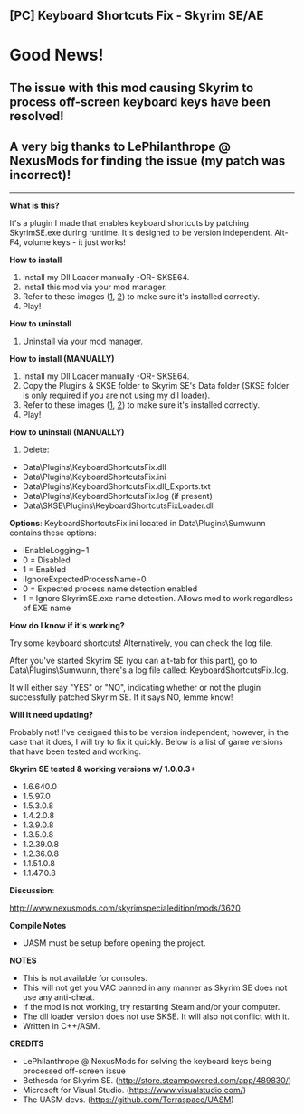 ## [PC] Keyboard Shortcuts Fix - Skyrim SE/AE

# Good News!
## The issue with this mod causing Skyrim to process off-screen keyboard keys have been resolved!
## A very big thanks to LePhilanthrope @ NexusMods for finding the issue (my patch was incorrect)!
--------------------------------------------------------------------------------------------------------------------------------------------------------------------

**What is this?**

It's a plugin I made that enables keyboard shortcuts by patching SkyrimSE.exe during runtime. It's designed to be version independent.
Alt-F4, volume keys - it just works!

**How to install**

1. Install my Dll Loader manually -OR- SKSE64.
2. Install this mod via your mod manager.
3. Refer to these images ([1](https://staticdelivery.nexusmods.com/mods/1704/images/3620/3620-1685904986-1236963600.jpeg), [2](https://staticdelivery.nexusmods.com/mods/1704/images/3620/3620-1685904986-1614642548.jpeg)) to make sure it's installed correctly.
4. Play!

**How to uninstall**

1. Uninstall via your mod manager.

**How to install (MANUALLY)**

1. Install my Dll Loader manually -OR- SKSE64.
2. Copy the Plugins & SKSE folder to Skyrim SE's Data folder (SKSE folder is only required if you are not using my dll loader).
3. Refer to these images ([1](https://staticdelivery.nexusmods.com/mods/1704/images/3620/3620-1685904986-1236963600.jpeg), [2](https://staticdelivery.nexusmods.com/mods/1704/images/3620/3620-1685904986-1614642548.jpeg)) to make sure it's installed correctly.
4. Play!

**How to uninstall (MANUALLY)**

1. Delete:
- Data\Plugins\KeyboardShortcutsFix.dll
- Data\Plugins\KeyboardShortcutsFix.ini
- Data\Plugins\KeyboardShortcutsFix.dll_Exports.txt
- Data\Plugins\KeyboardShortcutsFix.log (if present)
- Data\SKSE\Plugins\KeyboardShortcutsFixLoader.dll

**Options**:
KeyboardShortcutsFix.ini located in Data\Plugins\Sumwunn contains these options:

- iEnableLogging=1
- 0 = Disabled
- 1 = Enabled
- iIgnoreExpectedProcessName=0
- 0 = Expected process name detection enabled
- 1 = Ignore SkyrimSE.exe name detection. Allows mod to work regardless of EXE name

**How do I know if it's working?**

Try some keyboard shortcuts! Alternatively, you can check the log file.

After you've started Skyrim SE (you can alt-tab for this part), go to Data\Plugins\Sumwunn, there's a log file called: KeyboardShortcutsFix.log. 

It will either say "YES" or "NO", indicating whether or not the plugin successfully patched Skyrim SE. If it says NO, lemme know!

**Will it need updating?**

Probably not! I've designed this to be version independent; however, in the case that it does, I will try to fix it quickly.
Below is a list of game versions that have been tested and working.

**Skyrim SE tested & working versions w/ 1.0.0.3+**
- 1.6.640.0
- 1.5.97.0
- 1.5.3.0.8
- 1.4.2.0.8
- 1.3.9.0.8
- 1.3.5.0.8
- 1.2.39.0.8
- 1.2.36.0.8
- 1.1.51.0.8
- 1.1.47.0.8

**Discussion**: 

http://www.nexusmods.com/skyrimspecialedition/mods/3620

**Compile Notes**

- UASM must be setup before opening the project.

**NOTES**

- This is not available for consoles.
- This will not get you VAC banned in any manner as Skyrim SE does not use any anti-cheat.
- If the mod is not working, try restarting Steam and/or your computer.
- The dll loader version does not use SKSE. It will also not conflict with it.
- Written in C++/ASM.

**CREDITS**

- LePhilanthrope @ NexusMods for solving the keyboard keys being processed off-screen issue
- Bethesda for Skyrim SE. (http://store.steampowered.com/app/489830/)
- Microsoft for Visual Studio. (https://www.visualstudio.com/)
- The UASM devs. (https://github.com/Terraspace/UASM)
